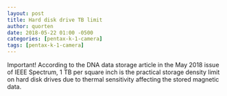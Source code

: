 ```yaml
---
layout: post
title: Hard disk drive TB limit
author: quorten
date: 2018-05-22 01:00 -0500
categories: [pentax-k-1-camera]
tags: [pentax-k-1-camera]
---
```


Important!  According to the DNA data storage article in the May 2018
issue of IEEE Spectrum, 1 TB per square inch is the practical storage
density limit on hard disk drives due to thermal sensitivity affecting
the stored magnetic data.

